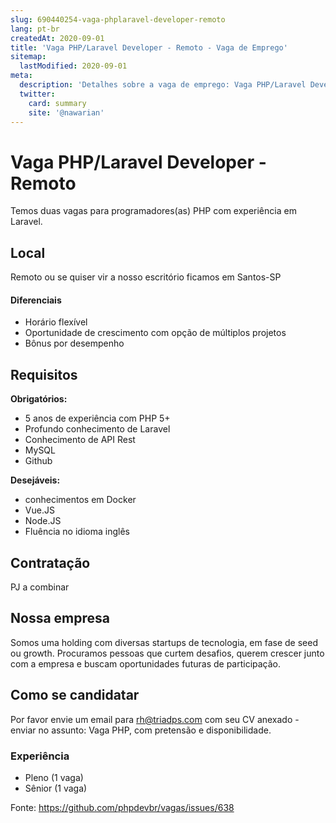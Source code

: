 ```yaml
---
slug: 690440254-vaga-phplaravel-developer-remoto
lang: pt-br
createdAt: 2020-09-01
title: 'Vaga PHP/Laravel Developer - Remoto - Vaga de Emprego'
sitemap:
  lastModified: 2020-09-01
meta:
  description: 'Detalhes sobre a vaga de emprego: Vaga PHP/Laravel Developer - Remoto'
  twitter:
    card: summary
    site: '@nawarian'
---
```


# Vaga PHP/Laravel Developer - Remoto

Temos duas vagas para programadores(as) PHP com experiência em Laravel. 

## Local

Remoto ou se quiser vir a nosso escritório ficamos em Santos-SP

#### Diferenciais

- Horário flexível
- Oportunidade de crescimento com opção de múltiplos projetos
- Bônus por desempenho

## Requisitos

**Obrigatórios:**
- 5 anos de experiência com PHP 5+
- Profundo conhecimento de Laravel
- Conhecimento de API Rest 
- MySQL
- Github

**Desejáveis:**
- conhecimentos em Docker
- Vue.JS
- Node.JS
- Fluência no idioma inglês

## Contratação

PJ a combinar

## Nossa empresa

Somos uma holding com diversas startups de tecnologia, em fase de seed ou growth. Procuramos pessoas que curtem desafios, querem crescer junto com a empresa e buscam oportunidades futuras de participação. 

## Como se candidatar

Por favor envie um email para rh@triadps.com com seu CV anexado - enviar no assunto: Vaga PHP, com pretensão e disponibilidade.

### Experiência
- Pleno (1 vaga)
- Sênior (1 vaga)


Fonte: https://github.com/phpdevbr/vagas/issues/638